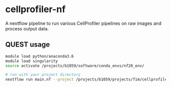 # cellprofiler-nf
A nextflow pipeline to run various CellProfiler pipelines on raw images and process output data.

## QUEST usage
```bash
module load python/anaconda3.6
module load singularity
source activate /projects/b1059/software/conda_envs/nf20_env/

# run with your project directory
nextflow run main.nf --project /projects/b1059/projects/Tim/cellprofiler-nf/CP_test
```